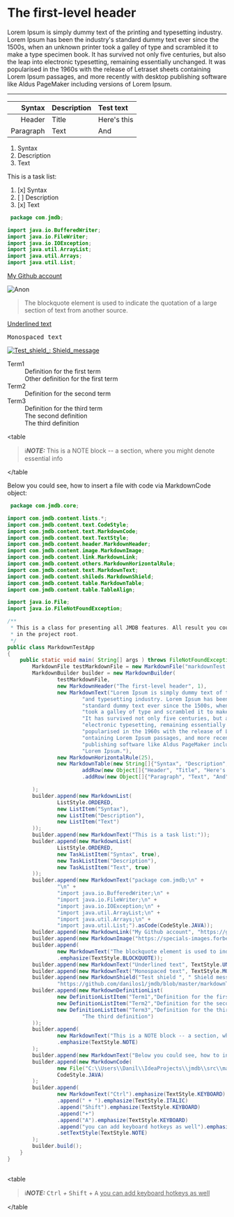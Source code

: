 # The first-level header

Lorem Ipsum is simply dummy text of the printing and typesetting industry. Lorem Ipsum has been the industry's standard dummy text ever since the 1500s, when an unknown printer took a galley of type and scrambled it to make a type specimen book. It has survived not only five centuries, but also the leap into electronic typesetting, remaining essentially unchanged. It was popularised in the 1960s with the release of Letraset sheets containing Lorem Ipsum passages, and more recently with desktop publishing software like Aldus PageMaker including versions of Lorem Ipsum. 

-------------------------

| Syntax     | Description | Test text    |
|---:        |:---         |:---          |
| Header     | Title       | Here's this  | 
| Paragraph  | Text        | And          | 

1. Syntax
2. Description
3. Text

This is a task list: 

1. [x] Syntax
2. [ ] Description
3. [x] Text

```JAVA
 package com.jmdb;

import java.io.BufferedWriter;
import java.io.FileWriter;
import java.io.IOException;
import java.util.ArrayList;
import java.util.Arrays;
import java.util.List; 
``` 

[My Github account](https://github.com/danilos1)

<p align="LEFT">
	<img src="https://specials-images.forbesimg.com/imageserve/5efc6a13531e1500073c6521/960x0.jpg?fit=scale" alt="Anon"/>
</p>

> The blockquote element is used to indicate the quotation of a large section of text from another source. 

<ins>Underlined text</ins> 

<samp>Monospaced text</samp> 

[![Test_shield_: _Shield_message_](https://img.shields.io/badge/Test_shield_-_Shield_message_-blue.svg)](https://github.com/danilos1/jmdb/blob/master/markdownTest.md)

<dl>
	<dt>Term1</dt>
	<dd>Definition for the first term</dd>
	<dd>Other definition for the first term</dd>
	<dt>Term2</dt>
	<dd>Definition for the second term</dd>
	<dt>Term3</dt>
	<dd>Definition for the third term</dd>
	<dd>The second definition</dd>
	<dd>The third definition</dd>
</dl>

<table<td><blockquote>:information_source:<i><b>NOTE: </b></i>This is a NOTE block -- a section, where you might denote essential info</blockquote></td></table 

Below you could see, how to insert a file with code via MarkdownCode object: 

```JAVA
 package com.jmdb.core;

import com.jmdb.content.lists.*;
import com.jmdb.content.text.CodeStyle;
import com.jmdb.content.text.MarkdownCode;
import com.jmdb.content.text.TextStyle;
import com.jmdb.content.header.MarkdownHeader;
import com.jmdb.content.image.MarkdownImage;
import com.jmdb.content.link.MarkdownLink;
import com.jmdb.content.others.MarkdownHorizontalRule;
import com.jmdb.content.text.MarkdownText;
import com.jmdb.content.shileds.MarkdownShield;
import com.jmdb.content.table.MarkdownTable;
import com.jmdb.content.table.TableAlign;

import java.io.File;
import java.io.FileNotFoundException;

/**
 * This is a class for presenting all JMDB features. All result you could see at markdownTest.md file
 * in the project root.
 */
public class MarkdownTestApp
{
    public static void main( String[] args ) throws FileNotFoundException {
        MarkdownFile testMarkdownFile = new MarkdownFile("markdownTest.md");
        MarkdownBuilder builder = new MarkdownBuilder(
                testMarkdownFile,
                new MarkdownHeader("The first-level header", 1),
                new MarkdownText("Lorem Ipsum is simply dummy text of the printing " +
                        "and typesetting industry. Lorem Ipsum has been the industry's " +
                        "standard dummy text ever since the 1500s, when an unknown printer " +
                        "took a galley of type and scrambled it to make a type specimen book. " +
                        "It has survived not only five centuries, but also the leap into " +
                        "electronic typesetting, remaining essentially unchanged. It was " +
                        "popularised in the 1960s with the release of Letraset sheets c" +
                        "ontaining Lorem Ipsum passages, and more recently with desktop " +
                        "publishing software like Aldus PageMaker including versions of " +
                        "Lorem Ipsum."),
                new MarkdownHorizontalRule(25),
                new MarkdownTable(new String[]{"Syntax", "Description", "Test text"}).
                        addRow(new Object[]{"Header", "Title", "Here's this"})
                        .addRow(new Object[]{"Paragraph", "Text", "And"}).setAligns(TableAlign.RIGHT, TableAlign.LEFT)

        );
        builder.append(new MarkdownList(
                ListStyle.ORDERED,
                new ListItem("Syntax"),
                new ListItem("Description"),
                new ListItem("Text")
        ));
        builder.append(new MarkdownText("This is a task list:"));
        builder.append(new MarkdownList(
                ListStyle.ORDERED,
                new TaskListItem("Syntax", true),
                new TaskListItem("Description"),
                new TaskListItem("Text", true)
        ));
        builder.append(new MarkdownText("package com.jmdb;\n" +
                "\n" +
                "import java.io.BufferedWriter;\n" +
                "import java.io.FileWriter;\n" +
                "import java.io.IOException;\n" +
                "import java.util.ArrayList;\n" +
                "import java.util.Arrays;\n" +
                "import java.util.List;").asCode(CodeStyle.JAVA));
        builder.append(new MarkdownLink("My Github account", "https://github.com/danilos1"));
        builder.append(new MarkdownImage("https://specials-images.forbesimg.com/imageserve/5efc6a13531e1500073c6521/960x0.jpg?fit=scale", "Anon"));
        builder.append(
                new MarkdownText("The blockquote element is used to indicate the quotation of a large section of text from another source.")
                .emphasize(TextStyle.BLOCKQUOTE));
        builder.append(new MarkdownText("Underlined text", TextStyle.UNDERLINED));
        builder.append(new MarkdownText("Monospaced text", TextStyle.MONOSPACED));
        builder.append(new MarkdownShield("Test shield ", " Shield message ", "blue",
                "https://github.com/danilos1/jmdb/blob/master/markdownTest.md"));
        builder.append(new MarkdownDefinitionList(
                new DefinitionListItem("Term1","Definition for the first term", "Other definition for the first term"),
                new DefinitionListItem("Term2","Definition for the second term"),
                new DefinitionListItem("Term3","Definition for the third term", "The second definition",
                        "The third definition")
        ));
        builder.append(
                new MarkdownText("This is a NOTE block -- a section, where you might denote essential info")
                .emphasize(TextStyle.NOTE)
        );
        builder.append(new MarkdownText("Below you could see, how to insert a file with code via MarkdownCode object:"));
        builder.append(new MarkdownCode(
                new File("C:\\Users\\Danil\\IdeaProjects\\jmdb\\src\\main\\java\\com\\jmdb\\core\\MarkdownTestApp.java"),
                CodeStyle.JAVA)
        );
        builder.append(
                new MarkdownText("Ctrl").emphasize(TextStyle.KEYBOARD)
                .append(" + ").emphasize(TextStyle.ITALIC)
                .append("Shift").emphasize(TextStyle.KEYBOARD)
                .append("+")
                .append("A").emphasize(TextStyle.KEYBOARD)
                .append("you can add keyboard hotkeys as well").emphasize(TextStyle.UNDERLINED)
                .setTextStyle(TextStyle.NOTE)
        );
        builder.build();
    }
}
 
``` 

<table<td><blockquote>:information_source:<i><b>NOTE: </b></i> <kbd>Ctrl</kbd> *+* <kbd>Shift</kbd> + <kbd>A</kbd> <ins>you can add keyboard hotkeys as well</ins> </blockquote></td></table 

